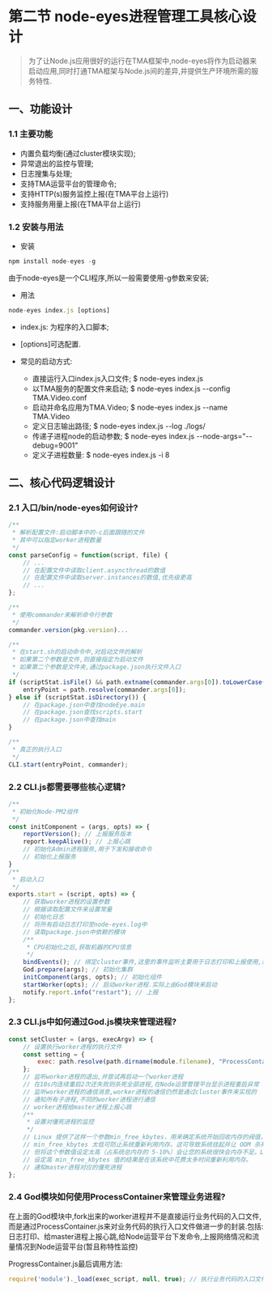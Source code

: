 # 第二节 node-eyes进程管理工具核心设计

> 为了让Node.js应用很好的运行在TMA框架中,node-eyes将作为启动器来启动应用,同时打通TMA框架与Node.js间的差异,并提供生产环境所需的服务特性.

## 一、功能设计

### 1.1 主要功能

* 内置负载均衡(通过cluster模块实现);
* 异常退出的监控与管理;
* 日志搜集与处理;
* 支持TMA运营平台的管理命令;
* 支持HTTP(s)服务监控上报(在TMA平台上运行)
* 支持服务用量上报(在TMA平台上运行)

### 1.2 安装与用法

* 安装

```js
npm install node-eyes -g
```

由于node-eyes是一个CLI程序,所以一般需要使用-g参数来安装;

* 用法

```js
node-eyes index.js [options]
```

* index.js: 为程序的入口脚本;
* [options]可选配置.

* 常见的启动方式:

  * 直接运行入口index.js入口文件; $ node-eyes index.js
  * 以TMA服务的配置文件来启动; $ node-eyes index.js --config TMA.Video.conf
  * 启动并命名应用为TMA.Video; $ node-eyes index.js --name TMA.Video
  * 定义日志输出路径; $ node-eyes index.js --log ./logs/
  * 传递子进程node的启动参数; $ node-eyes index.js --node-args="--debug=9001"
  * 定义子进程数量: $ node-eyes index.js -i 8

## 二、核心代码逻辑设计

### 2.1 入口/bin/node-eyes如何设计?

```js
/**
 * 解析配置文件:启动脚本中的-c后面跟随的文件
 * 其中可以指定worker进程数量
 */
const parseConfig = function(script, file) {
    // ...
    // 在配置文件中读取client.asyncthread的数值
    // 在配置文件中读取server.instances的数值,优先级更高
    // ...
};

/**
 * 使用commander来解析命令行参数
 */
commander.version(pkg.version)...

/**
 * 在start.sh的启动命令中,对启动文件的解析
 * 如果第二个参数是文件,则直接指定为启动文件
 * 如果第二个参数是文件夹,通过package.json执行文件入口
 */
if (scriptStat.isFile() && path.extname(commander.args[0]).toLowerCase() ===".js") {
    entryPoint = path.resolve(commander.args[0]);
} else if (scriptStat.isDirectory()) {
    // 在package.json中查找nodeEye.main
    // 在package.json查找scripts.start
    // 在package.json中查找main
}

/**
 * 真正的执行入口
 */
CLI.start(entryPoint, commander);
```

### 2.2 CLI.js都需要哪些核心逻辑?

```js
/**
 * 初始化Node-PM2组件
 */
const initComponent = (args, opts) => {
    reportVersion(); // 上报服务版本
    report.keepAlive(); // 上报心跳
    // 初始化Admin进程服务,用于下发和接收命令
    // 初始化上报服务
}
/**
 * 启动入口
 */
exports.start = (script, opts) => {
    // 获取worker进程的设置参数
    // 根据读取配置文件来设置常量
    // 初始化日志
    // 将所有启动日志打印至node-eyes.log中
    // 读取package.json中依赖的模块
    /**
     * CPU初始化之后,获取机器的CPU信息
     */
    bindEvents(); // 绑定cluster事件,这里的事件监听主要用于日志打印和上报使用,并对接Node运营平台
    God.prepare(args); // 初始化集群
    initComponent(args, opts); // 初始化组件
    startWorker(opts); // 启动worker进程.实际上由God模块来启动
    notify.report.info("restart"); // 上报
};
```

### 2.3 CLI.js中如何通过God.js模块来管理进程?

```js
const setCluster = (args, execArgv) => {
    // 设置执行worker进程的执行文件
    const setting = {
        exec: path.resolve(path.dirname(module.filename), "ProcessContainer.js") // 设置执行worker进程的执行文件
    };
    // 监听worker进程的退出,并尝试再启动一个worker进程
    // 在10s内连续重启2次还失败则杀死全部进程,在Node运营管理平台显示进程重启异常
    // 监听worker进程的通信消息,worker进程的通信仍然是通过cluster事件来实现的
    // 通知所有子进程,不同的worker进程进行通信
    // worker进程给master进程上报心跳
    /**
     * 设置对僵死进程的监控
     */
    // Linux 提供了这样一个参数min_free_kbytes，用来确定系统开始回收内存的阀值，控制系统的空闲内存。值越高，内核越早开始回收内存，空闲内存越高。设定这个参数时请小心，因为该值过低和过高都有问题。
    // min_free_kbytes 太低可防止系统重新利用内存。这可导致系统挂起并让 OOM 杀死多个进程。
    // 但将这个参数值设定太高（占系统总内存的 5-10%）会让您的系统很快会内存不足。Linux 的设计是使用所有可用 RAM 缓存文件系统数据。
    // 设定高 min_free_kbytes 值的结果是在该系统中花费太多时间重新利用内存。
    // 通知master进程对应的僵死进程
};
```

### 2.4 God模块如何使用ProcessContainer来管理业务进程?

在上面的God模块中,fork出来的worker进程并不是直接运行业务代码的入口文件,而是通过ProcessContainer.js来对业务代码的执行入口文件做进一步的封装.包括:日志打印、给master进程上报心跳,给Node运营平台下发命令,上报网络情况和流量情况到Node运营平台(暂且称特性监控)

ProgressContainer.js最后调用方法:

```js
require('module')._load(exec_script, null, true); // 执行业务代码的入口文件
```
